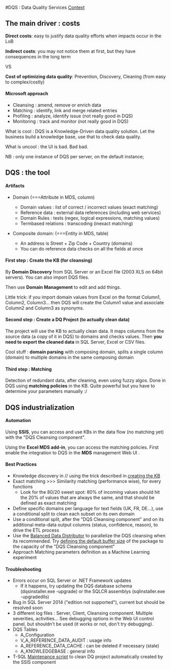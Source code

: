 #DQS : Data Quality Services
[Context](https://github.com/Fleid/SQLSat-Paris-2014---DQS-MDS-PreConf/blob/master/README.md)

## The main driver : costs

**Direct costs**: easy to justify data quality efforts when impacts occur in the LoB

**Indirect costs**: you may not notice them at first, but they have consequences in the long term

VS

**Cost of optimizing data quality**: Prevention, Discovery, Cleaning (from easy to complex/costly)

#### Microsoft approach
- Cleansing : amend, remove or enrich data
- Matching : identify, link and merge related entries
- Profiling : analyze, identify issue (not really good in DQS)
- Monitoring : track and monitor (not really good in DQS)

What is cool : DQS is a Knowledge-Driven data quality solution. Let the business build a knowledge base, use that to check data quality.

What is uncool : the UI is bad. Bad bad.

NB : only one instance of DQS per server, on the default instance;

## DQS : the tool
#### Artifacts
- Domain (===Attribute in MDS, column)
  - Domain values : list of correct / incorrect values (exact matching)
  - Reference data : external data references (including web services)
  - Domain Rules : tests (regex, logical expressions, matching values)
  - Termbased relations : transcoding (inexact matching)

- Composite domain: (===Entity in MDS, table)
  - An address is Street + Zip Code + Country (domains)
  - You can do reference data checks on all the fields at once

#### First step : Create the KB (for cleansing)
By **Domain Discovery** from SQL Server or an Excel file (2003 XLS on 64bit servers). You can also import DQS files.

Then use **Domain Management** to edit and add things.

Little trick: if you import domain values from Excel on the format Column1, Column2, Column3... then DQS will create the Column1 value and associate Column2 and Column3 as synonyms.

#### Second step : Create a DQ Project (to actually clean data)
The project will use the KB to actually clean data. It maps columns from the source data (a copy of it in DQS) to domains and checks values. Then **you need to export the cleaned data** in SQL Server, Excel or CSV files.

Cool stuff : **domain parsing** with composing domain, splits a single column (domain) to multiple domains in the same composing domain

#### Third step : Matching
Detection of redundant data, after cleaning, even using fuzzy algos. Done in DQS using **matching policies** in the KB. Quite powerful but you have to determine your parameters manually :/

## DQS industrialization 
#### Automation
Using **SSIS**, you can access and use KBs in the data flow (no matching yet) with the "DQS Cleansing component". 

Using the **Excel MDS add-in**, you can access the matching policies. First enable the integration to DQS in the **MDS** management Web UI .

#### Best Practices
- Knowledge discovery in // using the trick described in [creating the KB](https://github.com/Fleid/SQLSat-Paris-2014---DQS-MDS-PreConf/blob/master/DQS.md#first-step--create-the-kb-for-cleansing)
- Exact matching >>> Similarity matching (performance wise), for every functions
  - Look for the 80/20 sweet spot: 80% of incoming values should hit the 20% of values that are always the same, and that should be defined as exact matching
- Define specific domains per language for text fields (UK, FR, DE...), use a conditional split to clean each subset on its own domain
- Use a conditional split, after the "DQS Cleansing component" and on its additional meta-data output columns (status, confidence, reason), to drive the ETL process
- Use the [Balanced Data Distributor](http://www.microsoft.com/en-us/download/details.aspx?id=4123) to parallelize the DQS cleansing when its recommended. Try [defining the default buffer size](https://connect.microsoft.com/SQLServer/feedback/details/713837/data-quality-services-dqs-cleansing-component-performance-too-slow) of the package to the capacity of the "DQS Cleansing component"
- Approach Matching parameters definition as a Machine Learning experiment

#### Troubleshooting
- Errors occur on SQL Server or .NET Framework updates
  - If it happens, try updating the DQS database schema (dqsinstaller.exe -upgrade) or the SQLCR assemblys (sqlinstaller.exe -upgradedlls)
- Bug in SQL Server 2014 ("edition not supported"), current but should be resolved soon
- 3 different log files : Server, Client, Cleansing component. Multiple severities, activities... See debugging options in the Web UI control panel, but shouldn't be used (it works or not, don't try debugging).
- DQS Tables
  - A_Configuration
  - V_A_REFERENCE_DATA_AUDIT : usage info
  - A_REFERENCE_DATA_CACHE : can be deleted if necessary (stale)
  - A_KNOWLEDGEBASE : general info
- T-SQL [Maintenance script](http://social.technet.microsoft.com/wiki/contents/articles/14065.delete-dqs-projects-created-from-running-ssis-dqs-cleansing-activities.aspx) to clean DQ project automatically created by the SSIS component

